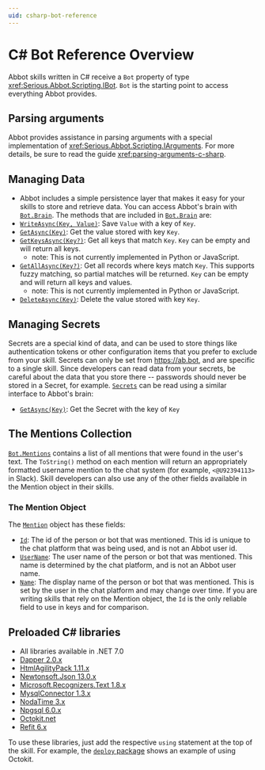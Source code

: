 ```yaml
---
uid: csharp-bot-reference
---
```


# C# Bot Reference Overview

Abbot skills written in C# receive a `Bot` property of type <xref:Serious.Abbot.Scripting.IBot>. `Bot` is the starting point to access everything Abbot provides.

## Parsing arguments

Abbot provides assistance in parsing arguments with a special implementation of <xref:Serious.Abbot.Scripting.IArguments>. For more details, be sure to read the guide <xref:parsing-arguments-c-sharp>.

## Managing Data

* Abbot includes a simple persistence layer that makes it easy for your skills to store and retrieve data. You can access Abbot's brain with [`Bot.Brain`](xref:Serious.Abbot.Scripting.IBot.Brain). The methods that are included in [`Bot.Brain`](xref:Serious.Abbot.Scripting.IBrain) are:
* [`WriteAsync(Key, Value)`](xref:Serious.Abbot.Scripting.IBrain.WriteAsync(System.String,System.Object)): Save `Value` with a key of `Key`.
* [`GetAsync(Key)`](xref:Serious.Abbot.Scripting.IBrain.GetAsync(System.String)): Get the value stored with key `Key`.
* [`GetKeysAsync(Key?)`](xref:Serious.Abbot.Scripting.IBrain.GetKeysAsync(System.String)): Get all keys that match `Key`. `Key` can be empty and will return all keys.
  * note: This is not currently implemented in Python or JavaScript.
* [`GetAllAsync(Key?)`](xref:Serious.Abbot.Scripting.IBrain.GetAllAsync(System.String)): Get all records where keys match `Key`. This supports fuzzy matching, so partial matches will be returned. `Key` can be empty and will return all keys and values.
  * note: This is not currently implemented in Python or JavaScript.
* [`DeleteAsync(Key)`](xref:Serious.Abbot.Scripting.IBrain.DeleteAsync(System.String)): Delete the value stored with key `Key`.

## Managing Secrets

Secrets are a special kind of data, and can be used to store things like authentication tokens or other configuration items that you prefer to exclude from your skill. Secrets can only be set from https://ab.bot, and are specific to a single skill. Since developers can read data from your secrets, be careful about the data that you store there -- passwords should never be stored in a Secret, for example. [`Secrets`](xref:Serious.Abbot.Scripting.ISecrets) can be read using a similar interface to Abbot's brain:

* [`GetAsync(Key)`](xref:Serious.Abbot.Scripting.ISecrets.GetAsync(System.String)): Get the Secret with the key of `Key`

## The Mentions Collection

[`Bot.Mentions`](xref:Serious.Abbot.Scripting.IBot.Mentions) contains a list of all mentions that were found in the user's text. The `ToString()` method on each mention will return an appropriately formatted username mention to the chat system (for example, `<@U92394113>` in Slack). Skill developers can also use any of the other fields available in the Mention object in their skills.

### The Mention Object

The [`Mention`](xref:Serious.Abbot.Scripting.IChatUser) object has these fields:

* [`Id`](xref:Serious.Abbot.Scripting.IPlatformUser.Id): The id of the person or bot that was mentioned. This id is unique to the chat platform that was being used, and is not an Abbot user id.
* [`UserName`](xref:Serious.Abbot.Scripting.IPlatformUser.UserName): The user name of the person or bot that was mentioned. This name is determined by the chat platform, and is not an Abbot user name.
* [`Name`](xref:Serious.Abbot.Scripting.IPlatformUser.Name): The display name of the person or bot that was mentioned. This is set by the user in the chat platform and may change over time.
If you are writing skills that rely on the Mention object, the `Id` is the only reliable field to use in keys and for comparison.

## Preloaded C# libraries

* All libraries available in .NET 7.0
* [Dapper 2.0.x](https://github.com/DapperLib/Dapper)
* [HtmlAgilityPack 1.11.x](https://html-agility-pack.net/)
* [Newtonsoft.Json 13.0.x](https://www.newtonsoft.com/json)
* [Microsoft.Recognizers.Text 1.8.x](https://github.com/microsoft/Recognizers-Text)
* [MysqlConnector 1.3.x](https://mysqlconnector.net/)
* [NodaTime 3.x](https://nodatime.org/)
* [Npgsql 6.0.x](https://www.npgsql.org/)
* [Octokit.net](https://github.com/octokit/octokit.net)
* [Refit 6.x](https://reactiveui.github.io/refit/)

To use these libraries, just add the respective `using` statement at the top of the skill. For example, the [`deploy` package](https://ab.bot/packages/aseriousbiz/deploy) shows an example of using Octokit.
